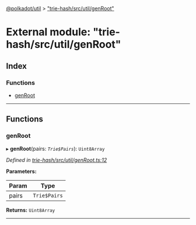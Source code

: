 [@polkadot/util](../README.md) > ["trie-hash/src/util/genRoot"](../modules/_trie_hash_src_util_genroot_.md)

# External module: "trie-hash/src/util/genRoot"

## Index

### Functions

* [genRoot](_trie_hash_src_util_genroot_.md#genroot)

---

## Functions

<a id="genroot"></a>

###  genRoot

▸ **genRoot**(pairs: *`Trie$Pairs`*): `Uint8Array`

*Defined in [trie-hash/src/util/genRoot.ts:12](https://github.com/polkadot-js/util/blob/7550b44/packages/trie-hash/src/util/genRoot.ts#L12)*

**Parameters:**

| Param | Type |
| ------ | ------ |
| pairs | `Trie$Pairs` |

**Returns:** `Uint8Array`

___

